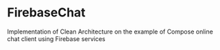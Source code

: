 # FirebaseChat

Implementation of Clean Architecture on the example of Compose online chat client using Firebase services

